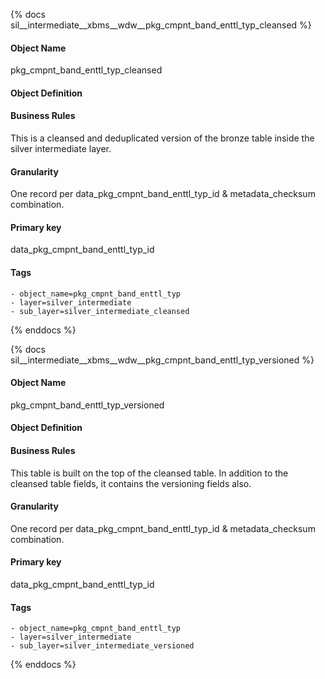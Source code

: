{% docs sil__intermediate__xbms__wdw__pkg_cmpnt_band_enttl_typ_cleansed %}

#### Object Name
pkg_cmpnt_band_enttl_typ_cleansed

#### Object Definition


#### Business Rules
This is a cleansed and deduplicated version of the bronze table inside the silver intermediate layer.

#### Granularity
One record per data_pkg_cmpnt_band_enttl_typ_id & metadata_checksum combination.

#### Primary key
data_pkg_cmpnt_band_enttl_typ_id

#### Tags
    - object_name=pkg_cmpnt_band_enttl_typ
    - layer=silver_intermediate
    - sub_layer=silver_intermediate_cleansed

{% enddocs %}

{% docs sil__intermediate__xbms__wdw__pkg_cmpnt_band_enttl_typ_versioned %}

#### Object Name
pkg_cmpnt_band_enttl_typ_versioned

#### Object Definition


#### Business Rules
This table is built on the top of the cleansed table. In addition to the cleansed table fields, it contains the versioning fields also.

#### Granularity
One record per data_pkg_cmpnt_band_enttl_typ_id & metadata_checksum combination.

#### Primary key
data_pkg_cmpnt_band_enttl_typ_id

#### Tags
    - object_name=pkg_cmpnt_band_enttl_typ
    - layer=silver_intermediate
    - sub_layer=silver_intermediate_versioned

{% enddocs %}